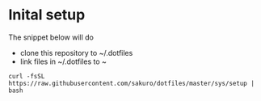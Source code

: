 # Inital setup

The snippet below will do

- clone this repository to ~/.dotfiles
- link files in ~/.dotfiles to ~

```
curl -fsSL https://raw.githubusercontent.com/sakuro/dotfiles/master/sys/setup | bash
```
